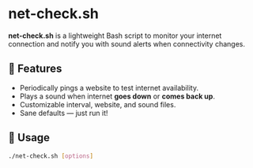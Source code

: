 # net-check.sh

**net-check.sh** is a lightweight Bash script to monitor your internet connection and notify you with sound alerts when connectivity changes.

## 🔧 Features

- Periodically pings a website to test internet availability.
- Plays a sound when internet **goes down** or **comes back up**.
- Customizable interval, website, and sound files.
- Sane defaults — just run it!

## 🚀 Usage

```bash
./net-check.sh [options]
